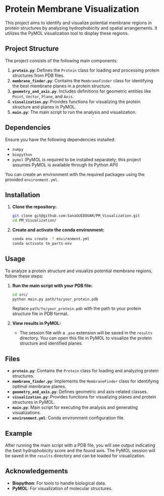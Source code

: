 # Protein Membrane Visualization

This project aims to identify and visualize potential membrane regions in protein structures by analyzing hydrophobicity and spatial arrangements. It utilizes the PyMOL visualization tool to display these regions.

## Project Structure

The project consists of the following main components:

1. **`protein.py`**: Defines the `Protein` class for loading and processing protein structures from PDB files.
2. **`membrane_finder.py`**: Contains the `MembraneFinder` class for identifying the best membrane planes in a protein structure.
3. **`geometry_and_axis.py`**: Includes definitions for geometric entities like `Point`, `Vector`, `Plane`, and `Axis`.
4. **`visualization.py`**: Provides functions for visualizing the protein structure and planes in PyMOL.
5. **`main.py`**: The main script to run the analysis and visualization.

## Dependencies

Ensure you have the following dependencies installed:

- `numpy`
- `biopython`
- `pymol` (PyMOL is required to be installed separately; this project assumes PyMOL is available through its Python API)

You can create an environment with the required packages using the provided `environment.yml`.

## Installation

1. **Clone the repository:**
    ```bash
    git clone git@github.com:SanaGUEDOUAR/PM_Visualization.git
    cd PM_Visualization/
    ```

2. **Create and activate the conda environment:**
    ```bash
    conda env create -f environment.yml
    conda activate tm_parts-env
    ```

## Usage

To analyze a protein structure and visualize potential membrane regions, follow these steps:

1. **Run the main script with your PDB file:**
    ```bash
    cd src/
    python main.py path/to/your_protein.pdb
    ```

    Replace `path/to/your_protein.pdb` with the path to your protein structure file in PDB format.

2. **View results in PyMOL:**
    - The session file with a `.pse` extension will be saved in the `results` directory. You can open this file in PyMOL to visualize the protein structure and identified planes.

## Files

- **`protein.py`**: Contains the `Protein` class for loading and analyzing protein structures.
- **`membrane_finder.py`**: Implements the `MembraneFinder` class for identifying optimal membrane planes.
- **`geometry_and_axis.py`**: Defines geometric and axis-related classes.
- **`visualization.py`**: Provides functions for visualizing planes and protein structures in PyMOL.
- **`main.py`**: Main script for executing the analysis and generating visualizations.
- **`environment.yml`**: Conda environment configuration file.

## Example

After running the main script with a PDB file, you will see output indicating the best hydrophobicity score and the found axis. The PyMOL session will be saved in the `results` directory and can be loaded for visualization.


## Acknowledgements

- **Biopython**: For tools to handle biological data.
- **PyMOL**: For visualization of molecular structures.
